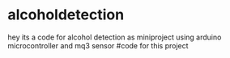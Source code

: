 # alcoholdetection
hey its a code for alcohol detection as  miniproject using arduino microcontroller and mq3 sensor
#code for this project


